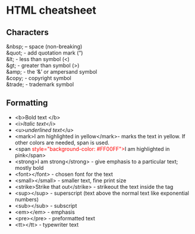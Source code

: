 # HTML cheatsheet

## Characters

&amp;nbsp; – space (non-breaking)  
&amp;quot; - add quotation mark (“)  
&amp;lt; - less than symbol (&lt;)  
&amp;gt; - greater than symbol (&gt;)  
&amp;amp; - the ‘&amp;’ or ampersand symbol  
&amp;copy; - copyright symbol  
&amp;trade; - trademark symbol

## Formatting

<ul>
<li>&lt;b&gt;Bold text &lt;/b&gt;</li>
<li>&lt;i&gt;<em>Italic text</em>&lt;/i&gt;</li>
<li>&lt;u&gt;<em>underlined text</em>&lt;/u&gt;</li>
<li>&lt;mark&gt;I am highlighted in yellow&lt;/mark&gt;- marks the text in yellow. If other colors are needed, span is used.</li>
<li><span>&lt;span</span> <span style="color: #ff0000;">style="background-color: #FF00FF"<span>&gt;</span></span>I am highlighted in pink<span>&lt;/span&gt;</span></li>
<li><span>&lt;strong&gt;</span>I am strong<span>&lt;/strong&gt;</span> - give emphasis to a particular text; mostly bold</li>
<li><span>&lt;font&gt;&lt;/font&gt; -</span> chosen font for the text</li>
<li><span>&lt;small&gt;&lt;/small&gt; -</span> smaller text, fine print size</li>
<li><span>&lt;strike&gt;</span>Strike that out<span>&lt;/strike&gt;</span> - strikeout the text inside the tag</li>
<li>&lt;sup&gt;&lt;/sup&gt; - superscript (text above the normal text like exponential numbers)</li>
<li><span>&lt;sub&gt;&lt;/sub&gt;</span> - subscript</li>
<li><span>&lt;em&gt;&lt;/em&gt;</span> - emphasis</li>
<li><span>&lt;pre&gt;&lt;/pre&gt;</span> - preformatted text</li>
<li><span>&lt;tt&gt;&lt;/tt&gt;</span> - typewriter text</li>
</ul>
